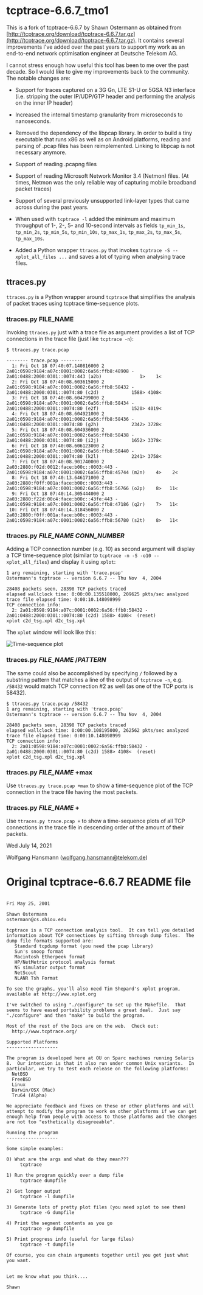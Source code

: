 
# tcptrace-6.6.7_tmo1

This is a fork of tcptrace-6.6.7 by Shawn Ostermann as obtained from
[http://tcptrace.org/download/tcptrace-6.6.7.tar.gz](http://tcptrace.org/download/tcptrace-6.6.7.tar.gz). It
contains several improvements I've added over the past years to
support my work as an end-to-end network optimisation engineer at
Deutsche Telekom AG.

I cannot stress enough how useful this tool has been to me over the
past decade. So I would like to give my improvements back to the
community. The notable changes are:

* Support for traces captured on a 3G Gn, LTE S1-U or 5GSA N3
interface (i.e. stripping the outer IP/UDP/GTP header and performing
the analysis on the inner IP header)

* Increased the internal timestamp granularity from microseconds to nanoseconds.

* Removed the dependency of the libpcap library. In order to build a
  tiny executable that runs x86 as well as on Android platforms,
  reading and parsing of .pcap files has been reimplemented. Linking
  to libpcap is not necessary anymore.

* Support of reading .pcapng files

* Support of reading Microsoft Network Monitor 3.4 (Netmon) files. (At
times, Netmon was the only reliable way of capturing mobile broadband
packet traces)

* Support of several previously unsupported link-layer types that came
  across during the past years.

* When used with `tcptrace -l` added the minimum and maximum
throughput of 1-, 2-, 5- and 10-second intervals as fields
`tp_min_1s`, `tp_min_2s`, `tp_min_5s`, `tp_min_10s`, `tp_max_1s`,
`tp_max_2s`, `tp_max_5s`, `tp_max_10s`.

* Added a Python wrapper `ttraces.py` that invokes `tcptrace -S
--xplot_all_files ...` and saves a lot of typing when analysing trace
files.


## ttraces.py

`ttraces.py` is a Python wrapper around `tcptrace` that simplifies the
analysis of packet traces using tcptrace time-sequence plots.

### ttraces.py FILE_NAME

Invoking `ttraces.py` just with a trace file as argument provides a
list of TCP connections in the trace file (just like `tcptrace -n`):

```
$ ttraces.py trace.pcap 

-------- trace.pcap --------
  1: Fri Oct 18 07:40:07.140816000 2 2a01:0598:9184:a07c:0001:0002:6a56:ffb8:48908 - 2a01:0488:2000:0301::0074:443 (a2b)              1>    1< 
  2: Fri Oct 18 07:40:08.603615000 2 2a01:0598:9184:a07c:0001:0002:6a56:ffb8:58432 - 2a01:0488:2000:0301::0074:80 (c2d)            1588> 4108< 
  3: Fri Oct 18 07:40:08.604799000 2 2a01:0598:9184:a07c:0001:0002:6a56:ffb8:58434 - 2a01:0488:2000:0301::0074:80 (e2f)            1520> 4019< 
  4: Fri Oct 18 07:40:08.604921000 2 2a01:0598:9184:a07c:0001:0002:6a56:ffb8:58436 - 2a01:0488:2000:0301::0074:80 (g2h)            2342> 3728< 
  5: Fri Oct 18 07:40:08.604936000 2 2a01:0598:9184:a07c:0001:0002:6a56:ffb8:58438 - 2a01:0488:2000:0301::0074:80 (i2j)            1652> 3378< 
  6: Fri Oct 18 07:40:08.606123000 2 2a01:0598:9184:a07c:0001:0002:6a56:ffb8:58440 - 2a01:0488:2000:0301::0074:80 (k2l)            2241> 3758< 
  7: Fri Oct 18 07:40:08.901740000 2 2a03:2880:f02d:0012:face:b00c::0003:443 - 2a01:0598:9184:a07c:0001:0002:6a56:ffb8:45744 (m2n)    4>    2< 
  8: Fri Oct 18 07:40:13.646171000 2 2a03:2880:f0ff:001a:face:b00c::0003:443 - 2a01:0598:9184:a07c:0001:0002:6a56:ffb8:56766 (o2p)    8>   11< 
  9: Fri Oct 18 07:40:14.305444000 2 2a03:2880:f22d:00c4:face:b00c::43fe:443 - 2a01:0598:9184:a07c:0001:0002:6a56:ffb8:47186 (q2r)    7>   11< 
 10: Fri Oct 18 07:40:14.318456000 2 2a03:2880:f0ff:001a:face:b00c::0003:443 - 2a01:0598:9184:a07c:0001:0002:6a56:ffb8:56780 (s2t)    8>   11< 
```

### ttraces.py *FILE_NAME* *CONN_NUMBER*

Adding a TCP connection number (e.g. 10) as second argument will
display a TCP time-sequence plot (similar to `tcptrace -n -S -o10
--xplot_all_files`) and display it using `xplot`:

```$ ttraces.py trace.pcap 2
1 arg remaining, starting with 'trace.pcap'
Ostermann's tcptrace -- version 6.6.7 -- Thu Nov  4, 2004

28408 packets seen, 28398 TCP packets traced
elapsed wallclock time: 0:00:00.135518000, 209625 pkts/sec analyzed
trace file elapsed time: 0:00:10.148098999
TCP connection info:
  2: 2a01:0598:9184:a07c:0001:0002:6a56:ffb8:58432 - 2a01:0488:2000:0301::0074:80 (c2d) 1588> 4108<  (reset)
xplot c2d_tsg.xpl d2c_tsg.xpl 
```

The `xplot` window will look like this:

![Time-sequence plot](images/time_sequence_plot.png)

### ttraces.py *FILE_NAME* /*PATTERN*

The same could also be accomplished by specifying `/` followed by a substring pattern that matches a line of the output of 
`tcptrace -n`, e.g. `/58432` would match TCP connection #2 as well (as one of the TCP ports is 58432).

```
$ ttraces.py trace.pcap /58432
1 arg remaining, starting with 'trace.pcap'
Ostermann's tcptrace -- version 6.6.7 -- Thu Nov  4, 2004

28408 packets seen, 28398 TCP packets traced
elapsed wallclock time: 0:00:00.108195000, 262562 pkts/sec analyzed
trace file elapsed time: 0:00:10.148098999
TCP connection info:
  2: 2a01:0598:9184:a07c:0001:0002:6a56:ffb8:58432 - 2a01:0488:2000:0301::0074:80 (c2d) 1588> 4108<  (reset)
xplot c2d_tsg.xpl d2c_tsg.xpl 
```
### ttraces.py *FILE_NAME* +max

Use `ttraces.py trace.pcap +max` to show a time-sequence plot of the TCP connection in the trace file having the most packets.

### ttraces.py *FILE_NAME* +

Use `ttraces.py trace.pcap +` to show a time-sequence plots of all TCP connections in the trace file in descending order of
the amount of their packets.

Wed July 14, 2021

Wolfgang Hansmann (wolfgang.hansmann@telekom.de)

# Original tcptrace-6.6.7 README file

```

Fri May 25, 2001

Shawn Ostermann
ostermann@cs.ohiou.edu

tcptrace is a TCP connection analysis tool.  It can tell you detailed
information about TCP connections by sifting through dump files.  The
dump file formats supported are:
   Standard tcpdump format (you need the pcap library)
   Sun's snoop format
   Macintosh Etherpeek format
   HP/NetMetrix protocol analysis format
   NS simulator output format
   NetScout
   NLANR Tsh Format

To see the graphs, you'll also need Tim Shepard's xplot program,
available at http://www.xplot.org

I've switched to using "./configure" to set up the Makefile.  That
seems to have eased portability problems a great deal.  Just say
"./configure" and then "make" to build the program.

Most of the rest of the Docs are on the web.  Check out:
  http://www.tcptrace.org/

Supported Platforms
-------------------

The program is developed here at OU on Sparc machines running Solaris
8.  Our intention is that it also run under common Unix variants.  In
particular, we try to test each release on the following platforms:
  NetBSD	
  FreeBSD	
  Linux		
  Darwin/OSX (Mac)
  Tru64 (Alpha)

We appreciate feedback and fixes on these or other platforms and will
attempt to modify the program to work on other platforms if we can get
enough help from people with access to those platforms and the changes
are not too "esthetically disagreeable".

Running the program
-------------------

Some simple examples:

0) What are the args and what do they mean???
     tcptrace 

1) Run the program quickly over a dump file
     tcptrace dumpfile

2) Get longer output
     tcptrace -l dumpfile

3) Generate lots of pretty plot files (you need xplot to see them)
     tcptrace -G dumpfile

4) Print the segment contents as you go
     tcptrace -p dumpfile

5) Print progress info (useful for large files)
     tcptrace -t dumpfile

Of course, you can chain arguments together until you get just what
you want.  


Let me know what you think....

Shawn
```